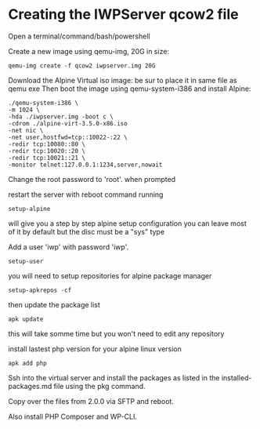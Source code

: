 #  Creating the IWPServer qcow2 file

Open a terminal/command/bash/powershell

Create a new image using qemu-img, 20G in size:
```text
qemu-img create -f qcow2 iwpserver.img 20G
```
Download the Alpine Virtual iso image:
be sur to place it in same file as qemu exe
Then boot the image using qemu-system-i386 and install Alpine:
```text
./qemu-system-i386 \
-m 1024 \
-hda ./iwpserver.img -boot c \
-cdrom ./alpine-virt-3.5.0-x86.iso
-net nic \
-net user,hostfwd=tcp::10022-:22 \
-redir tcp:10080::80 \
-redir tcp:10020::20 \
-redir tcp:10021::21 \
-monitor telnet:127.0.0.1:1234,server,nowait 
```

Change the root password to 'root'.
when prompted

restart the server with reboot command
running 
```
setup-alpine
```
will give you a step by step alpine setup configuration
you can leave most of it by default but the disc must be a "sys" type

Add a user 'iwp' with password 'iwp'.
```
setup-user
```
you will need to setup repositories for alpine package manager
```
setup-apkrepos -cf
```
then update the package list
```
apk update
```
this will take somme time but you won't need to edit any repository

install lastest php version for your alpine linux version
```
apk add php
```

Ssh into the virtual server and install the packages as listed in the installed-packages.md file using the pkg command.

Copy over the files from 2.0.0 via SFTP and reboot.

Also install PHP Composer and WP-CLI.




